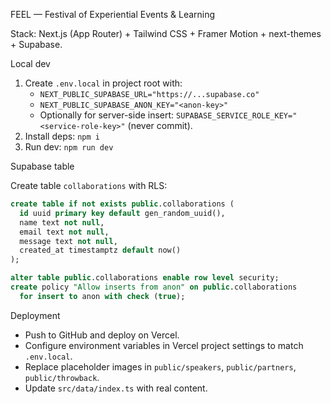 FEEL — Festival of Experiential Events & Learning

Stack: Next.js (App Router) + Tailwind CSS + Framer Motion + next-themes + Supabase.

Local dev

1. Create `.env.local` in project root with:
   - `NEXT_PUBLIC_SUPABASE_URL="https://...supabase.co"`
   - `NEXT_PUBLIC_SUPABASE_ANON_KEY="<anon-key>"`
   - Optionally for server-side insert: `SUPABASE_SERVICE_ROLE_KEY="<service-role-key>"` (never commit).
2. Install deps: `npm i`
3. Run dev: `npm run dev`

Supabase table

Create table `collaborations` with RLS:

```sql
create table if not exists public.collaborations (
  id uuid primary key default gen_random_uuid(),
  name text not null,
  email text not null,
  message text not null,
  created_at timestamptz default now()
);

alter table public.collaborations enable row level security;
create policy "Allow inserts from anon" on public.collaborations
  for insert to anon with check (true);
```

Deployment

- Push to GitHub and deploy on Vercel.
- Configure environment variables in Vercel project settings to match `.env.local`.
- Replace placeholder images in `public/speakers`, `public/partners`, `public/throwback`.
- Update `src/data/index.ts` with real content.
